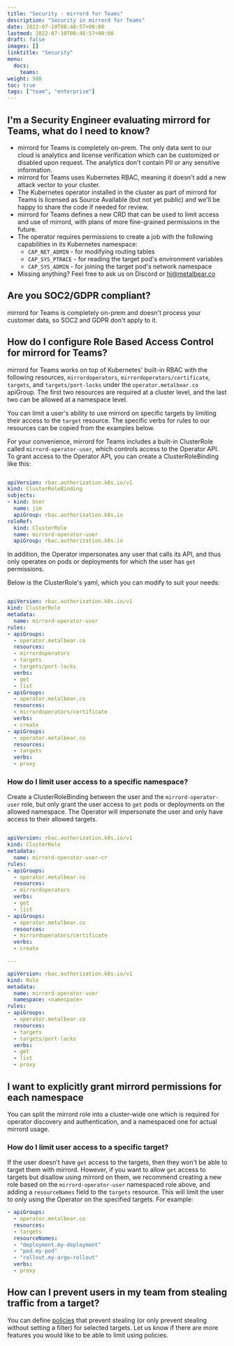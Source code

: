 ```yaml
---
title: "Security - mirrord for Teams"
description: "Security in mirrord for Teams"
date: 2022-07-10T08:48:57+00:00
lastmod: 2022-07-10T08:48:57+00:00
draft: false
images: []
linktitle: "Security"
menu:
  docs:
    teams:
weight: 500
toc: true
tags: ["team", "enterprise"]
---
```


## I'm a Security Engineer evaluating mirrord for Teams, what do I need to know?

- mirrord for Teams is completely on-prem. The only data sent to our cloud is analytics and license verification which can be customized or disabled upon request. The analytics don't contain PII or any sensitive information.
- mirrord for Teams uses Kubernetes RBAC, meaning it doesn't add a new attack vector to your cluster.
- The Kubernetes operator installed in the cluster as part of mirrord for Teams is licensed as Source Available (but not yet public) and we'll be happy to share the code if needed for review.
- mirrord for Teams defines a new CRD that can be used to limit access and use of mirrord, with plans of more fine-grained permissions in the future.
- The operator requires permissions to create a job with the following capabilities in its Kubernetes namespace:
    - `CAP_NET_ADMIN` - for modifying routing tables
    - `CAP_SYS_PTRACE` - for reading the target pod's environment variables
    - `CAP_SYS_ADMIN` - for joining the target pod's network namespace
- Missing anything? Feel free to ask us on Discord or hi@metalbear.co

## Are you SOC2/GDPR compliant?

mirrord for Teams is completely on-prem and doesn't process your customer data, so SOC2 and GDPR don't apply to it.

## How do I configure Role Based Access Control for mirrord for Teams?

mirrord for Teams works on top of Kubernetes' built-in RBAC with the following resources, `mirrordoperators`, `mirrordoperators/certificate`, `targets`, and `targets/port-locks` under the `operator.metalbear.co` apiGroup. The first two resources are required at a cluster level, and the last two can be allowed at a namespace level.

You can limit a user's ability to use mirrord on specific targets by limiting their access to the `target` resource. The specific verbs for rules to our resources can be copied from the examples below.

For your convenience, mirrord for Teams includes a built-in ClusterRole called `mirrord-operator-user`, which controls access to the Operator API. To grant access to the Operator API, you can create a ClusterRoleBinding like this:

```yaml

apiVersion: rbac.authorization.k8s.io/v1
kind: ClusterRoleBinding
subjects:
- kind: User
  name: jim
  apiGroup: rbac.authorization.k8s.io
roleRef:
  kind: ClusterRole
  name: mirrord-operator-user
  apiGroup: rbac.authorization.k8s.io
```

In addition, the Operator impersonates any user that calls its API, and thus only operates on pods or deployments for which the user has `get` permissions.

Below is the ClusterRole's yaml, which you can modify to suit your needs:

```yaml

apiVersion: rbac.authorization.k8s.io/v1
kind: ClusterRole
metadata:
  name: mirrord-operator-user
rules:
- apiGroups:
  - operator.metalbear.co
  resources:
  - mirrordoperators
  - targets
  - targets/port-locks
  verbs:
  - get
  - list
- apiGroups:
  - operator.metalbear.co
  resources:
  - mirrordoperators/certificate
  verbs:
  - create
- apiGroups:
  - operator.metalbear.co
  resources:
  - targets
  verbs:
  - proxy
  ```

### How do I limit user access to a specific namespace?

Create a ClusterRoleBinding between the user and the `mirrord-operator-user` role, but only grant the user access to `get` pods or deployments on the allowed namespace. The Operator will impersonate the user and only have access to their allowed targets.
```yaml

apiVersion: rbac.authorization.k8s.io/v1
kind: ClusterRole
metadata:
  name: mirrord-operator-user-cr
rules:
- apiGroups:
  - operator.metalbear.co
  resources:
  - mirrordoperators
  verbs:
  - get
  - list
- apiGroups:
  - operator.metalbear.co
  resources:
  - mirrordoperators/certificate
  verbs:
  - create

---

apiVersion: rbac.authorization.k8s.io/v1
kind: Role
metadata:
  name: mirrord-operator-user
  namespace: <namespace>
rules:
- apiGroups:
  - operator.metalbear.co
  resources:
  - targets
  - targets/port-locks
  verbs:
  - get
  - list
  - proxy

```

## I want to explicitly grant mirrord permissions for each namespace

You can split the mirrord role into a cluster-wide one which is required for operator discovery and authentication, and a namespaced one for actual mirrord usage.

### How do I limit user access to a specific target?

If the user doesn't have `get` access to the targets, then they won't be able to target them with mirrord. However, if you want to allow `get` access to targets but disallow using mirrord on them, we recommend creating a new role based on the `mirrord-operator-user` namespaced role above, and adding a `resourceNames` field to the `targets` resource. This will limit the user to only using the Operator on the specified targets. For example:

```yaml
- apiGroups:
  - operator.metalbear.co
  resources:
  - targets
  resourceNames:
  - "deployment.my-deployment"
  - "pod.my-pod"
  - "rollout.my-argo-rollout"
  verbs:
  - proxy
```

## How can I prevent users in my team from stealing traffic from a target?

You can define [policies](/docs/managing-mirrord/policies/) that prevent stealing (or only prevent stealing without setting a
filter) for selected targets. Let us know if there are more features you would like to be able to limit using policies.
